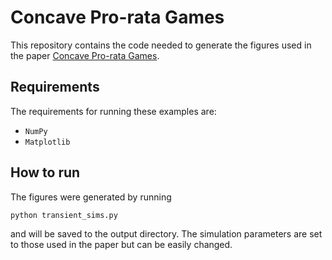 # Concave Pro-rata Games
This repository contains the code needed to generate the figures used in the paper
[Concave Pro-rata Games](https://angeris.github.io/papers/pro-rata-games.pdf).

## Requirements
The requirements for running these examples are:
- `NumPy`
- `Matplotlib`

## How to run
The figures were generated by running
```bash
python transient_sims.py
```
and will be saved to the output directory. The simulation parameters are set to
those used in the paper but can be easily changed.
